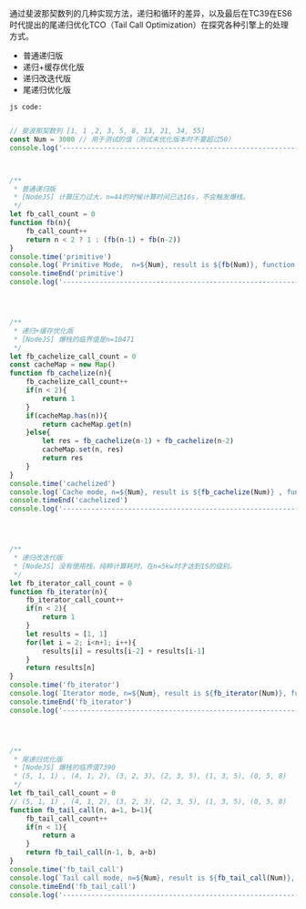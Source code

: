 通过斐波那契数列的几种实现方法，递归和循环的差异，以及最后在TC39在ES6时代提出的尾递归优化TCO（Tail Call Optimization）在探究各种引擎上的处理方式。

+ 普通递归版
+ 递归+缓存优化版
+ 递归改迭代版
+ 尾递归优化版

```js code:```
```javascript

// 斐波那契数列 [1, 1 ,2, 3, 5, 8, 13, 21, 34, 55]
const Num = 3000 // 用于测试的值（测试未优化版本时不要超过50）
console.log('-----------------------------------------------------------------')



/**
 * 普通递归版
 * [NodeJS] 计算压力过大，n=44的时候计算时间已达16s，不会触发爆栈。
 */
let fb_call_count = 0
function fb(n){
    fb_call_count++
    return n < 2 ? 1 : (fb(n-1) + fb(n-2)) 
}
console.time('primitive')
console.log(`Primitive Mode,  n=${Num}, result is ${fb(Num)}, function call count:${fb_call_count}.`)
console.timeEnd('primitive')
console.log('-----------------------------------------------------------------')




/**
 * 递归+缓存优化版
 * [NodeJS] 爆栈的临界值是n=10471
 */
let fb_cachelize_call_count = 0
const cacheMap = new Map()
function fb_cachelize(n){
    fb_cachelize_call_count++
    if(n < 2){
        return 1 
    }
    if(cacheMap.has(n)){
        return cacheMap.get(n)
    }else{
        let res = fb_cachelize(n-1) + fb_cachelize(n-2)
        cacheMap.set(n, res)
        return res
    }
}
console.time('cachelized')
console.log(`Cache mode, n=${Num}, result is ${fb_cachelize(Num)} , function call count:${fb_cachelize_call_count}`)
console.timeEnd('cachelized')
console.log('-----------------------------------------------------------------')




/**
 * 递归改迭代版
 * [NodeJS] 没有使用栈，纯粹计算耗时，在n=5kw时才达到1S的级别。
 */ 
let fb_iterator_call_count = 0
function fb_iterator(n){
    fb_iterator_call_count++
    if(n < 2){
        return 1
    }
    let results = [1, 1]
    for(let i = 2; i<n+1; i++){
        results[i] = results[i-2] + results[i-1]
    }
    return results[n]
}
console.time('fb_iterator')
console.log(`Iterator mode, n=${Num}, result is ${fb_iterator(Num)}, function call count:${fb_iterator_call_count}. `)
console.timeEnd('fb_iterator')
console.log('-----------------------------------------------------------------')




/**
 * 尾递归优化版
 * [NodeJS] 爆栈的临界值7390
 * (5, 1, 1) , (4, 1, 2), (3, 2, 3), (2, 3, 5), (1, 3, 5), (0, 5, 8)
 */
let fb_tail_call_count = 0
// (5, 1, 1) , (4, 1, 2), (3, 2, 3), (2, 3, 5), (1, 3, 5), (0, 5, 8)
function fb_tail_call(n, a=1, b=1){
    fb_tail_call_count++
    if(n < 1){
        return a
    }
    return fb_tail_call(n-1, b, a+b) 
}
console.time('fb_tail_call')
console.log(`Tail call mode, n=${Num}, result is ${fb_tail_call(Num)}, function call count:${fb_tail_call_count}.`)
console.timeEnd('fb_tail_call')
console.log('-----------------------------------------------------------------')

```
